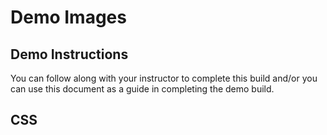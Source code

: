 # Demo Images

## Demo Instructions
You can follow along with your instructor to complete this build and/or you can use this document as a guide in completing the demo build.

## CSS